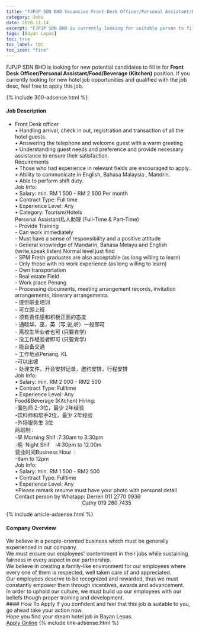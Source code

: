 ```yaml
---
title: "FJPJP SDN BHD Vacancies Front Desk Officer/Personal Assistant/Food/Beverage (Kitchen)" 
category: Jobs 
date: 2020-11-14 
excerpt: "FJPJP SDN BHD is currently looking for suitable person to fill in the Front Desk Officer/Personal Assistant/Food/Beverage (Kitchen) which positioned at Bayan Lepas" 
tags: [Bayan Lepas] 
toc: true 
toc_label: TOC 
toc_icon: "fire" 
--- 
```


<p>FJPJP SDN BHD is looking for new potential candidates to fill in for <b>Front Desk Officer/Personal Assistant/Food/Beverage (Kitchen)</b> position. If you currently looking for new hotel job opportunities and qualified with the job desc, feel free to apply this job.
</p>{% include 300-adsense.html %} 
<div><div><div><h4>Job Description</h4></div></div><div><div><span><div><ul><li><div>Front Desk officer<br>&#8226; Handling arrival, check in out, registration and transaction of all the hotel guests.<br>&#8226; Answering the telephone and welcome guest with a warm greeting<br>&#8226; Understanding guest needs and preference and provide necessary assistance to ensure their satisfaction.<br>Requirements<br>&#8226; Those who had experience in relevant fields are encouraged to apply..<br>&#8226; Ability to communicate in English, Bahasa Malaysia , Mandrin.<br>&#8226; Able to perform shift duty.<br>Job Info:<br>&#8226; Salary: min. RM 1 500 - RM 2 500 Per month<br>&#8226; Contract Type: Full time<br>&#8226; Experience Level: Any<br>&#8226; Category: Tourism/Hotels</div><div>Personal Assistant&#31169;&#20154;&#21161;&#29702; (Full-Time &amp; Part-Time)<br>- Provide Training<br>- Can work immediately<br>- Must have a sense of responsibility and a positive attitude<br>- General knowledge of Mandarin, Bahasa Melayu and English (write,speak,listen) Normal level just find<br>- SPM Fresh graduates are also acceptable (as long willing to learn)<br>- Only those with no work experience (as long willing to learn)<br>- Own transportation<br>- Real estate Field<br>- Work place Penang<br>- Processing documents, meeting arrangement records, invitation arrangements, itinerary arrangements<br>- &#25552;&#20379;&#32844;&#19994;&#22521;&#35757;<br>- &#21487;&#31435;&#21363;&#19978;&#29677;<br>- &#39035;&#26377;&#36131;&#20219;&#24863;&#21644;&#31215;&#26497;&#27491;&#38754;&#30340;&#24577;&#24230;<br>- &#36890;&#26195;&#21326;&#65292;&#24043;&#65292;&#33521;&#65288;&#20889;,&#35828;,&#21548;&#65289;&#19968;&#33324;&#21363;&#21487;<br>- &#31163;&#26657;&#29983;&#27605;&#19994;&#32773;&#20063;&#21487; (&#21482;&#35201;&#32943;&#23398;)<br>- &#27809;&#24037;&#20316;&#32463;&#39564;&#32773;&#21363;&#21487; (&#21482;&#35201;&#32943;&#23398;)<br>- &#33021;&#33258;&#22791;&#20132;&#36890;<br>- &#24037;&#20316;&#22320;&#28857;Penang, KL<br>-&#21487;&#20197;&#20986;&#22369;<br>- &#22788;&#29702;&#25991;&#20214;&#65292;&#24320;&#20250;&#23433;&#25490;&#35760;&#24405;&#65292;&#36992;&#32422;&#23433;&#25490;&#65292;&#34892;&#31243;&#23433;&#25490;<br>Job Info:<br>&#8226; Salary: min. RM 2 000 - RM2 500<br>&#8226; Contract Type: Fulltime<br>&#8226; Experience Level: Any</div><div>Food&amp;Beverage (Kitchen) Hiring:&#160;<br>-&#38754;&#21253;&#24072; 2-3&#20301;&#65292;&#26368;&#23569; 2&#24180;&#32463;&#39564;<br>-&#39278;&#26009;&#24072;&#21644;&#24110;&#25163;2&#20301;&#65292;&#26368;&#23569; 2&#24180;&#32463;&#39564;<br>-&#22806;&#22330;&#26381;&#21153;&#29983; 3&#20301;<br>&#20004;&#29677;&#21046; :<br>-&#26089; Morning Shif :7:30am to 3:30pm&#160;<br>-&#26202;&#160; Night Shif&#160; &#160; :4:30pm to 12.00m&#160;<br>&#33829;&#19994;&#26102;&#38388;Business Hour&#160; :<br>-8am to 12pm<br>Job Info:<br>&#8226; Salary: min. RM 1 500 - RM2 500<br>&#8226; Contract Type: Fulltime<br>&#8226; Experience Level: Any</div><div>*Please remark resume must have your photo with personal detail</div><div>Contact person by Whatapp: Derren 011 2770 0936<br>&#160; &#160; &#160; &#160; &#160; &#160; &#160; &#160; &#160; &#160; &#160; &#160; &#160; &#160; &#160; &#160; &#160; &#160; &#160; &#160; &#160; &#160; &#160; Cathy 019 260 7435</div></li></ul></div></span></div></div></div> 
{% include article-adsense.html %} 
<div><div><div><h4>Company Overview</h4></div></div><div><div><span><div><div>We believe in a people-oriented business which must be generally experienced in our company.
<div>We must ensure our employees' contentment in their jobs while sustaining fairness in every aspect in our partnership.</div>
We believe in creating a family-like environment for our employees where every one of them is respected, well taken care of and appreciated.

<div>Our employees deserve to be recognized and rewarded, thus we must constantly empower them through incentives, awards and advancement.</div>
In order to uphold our culture, we must build up our employees with our beliefs though proper training and development.</div></div></span></div></div></div> 
#### How To Apply 
If you confident and feel that this job is suitable to you, go ahead take your action now. <br/> 
Hope you find your dream hotel job in Bayan Lepas. <br/> 
<a href="https://www.jobstreet.com.my/en/job/front-desk-officer-personal-assistant-food-beverage-kitchen-4424057?jobId=jobstreet-my-job-4424057&sectionRank=1&token=0~fd6c2ecd-d9bc-4991-9e74-a3fb73a7fe08&fr=SRP%20View%20In%20New%20Ta" class="btn btn--info" target="_blank" rel="nofollow noopenner">Apply Online</a> 
{% include link-adsense.html %} 
